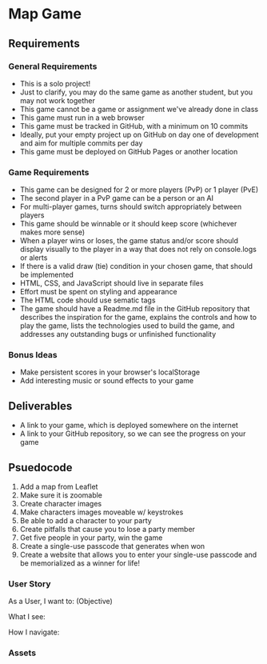 # Map Game

## Requirements

### General Requirements
- This is a solo project!
- Just to clarify, you may do the same game as another student, but you may not work together
- This game cannot be a game or assignment we've already done in class
- This game must run in a web browser
- This game must be tracked in GitHub, with a minimum on 10 commits
- Ideally, put your empty project up on GitHub on day one of development and aim for multiple commits per day
- This game must be deployed on GitHub Pages or another location
### Game Requirements
- This game can be designed for 2 or more players (PvP) or 1 player (PvE)
- The second player in a PvP game can be a person or an AI
- For multi-player games, turns should switch appropriately between players
- This game should be winnable or it should keep score (whichever makes more sense)
- When a player wins or loses, the game status and/or score should display visually to the player in a way that does not rely on console.logs or alerts
- If there is a valid draw (tie) condition in your chosen game, that should be implemented
- HTML, CSS, and JavaScript should live in separate files
- Effort must be spent on styling and appearance
- The HTML code should use sematic tags
- The game should have a Readme.md file in the GitHub repository that describes the inspiration for the game, explains the controls and how to play the game, lists the technologies used to build the game, and addresses any outstanding bugs or unfinished functionality
### Bonus Ideas
- Make persistent scores in your browser's localStorage
- Add interesting music or sound effects to your game
## Deliverables
- A link to your game, which is deployed somewhere on the internet
- A link to your GitHub repository, so we can see the progress on your game


## Psuedocode
1. Add a map from Leaflet
2. Make sure it is zoomable
3. Create character images
4. Make characters images moveable w/ keystrokes
5. Be able to add a character to your party
6. Create pitfalls that cause you to lose a party member
7. Get five people in your party, win the game
8. Create a single-use passcode that generates when won
9. Create a website that allows you to enter your single-use passcode and be memorialized as a winner for life!

### User Story
As a User, I want to: (Objective)

What I see:

How I navigate:


### Assets
